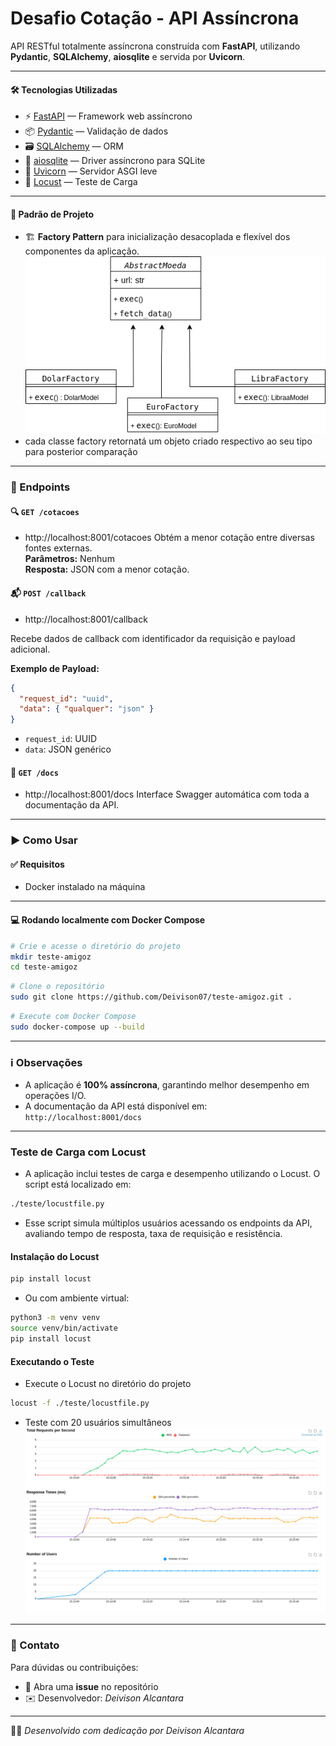 # Desafio Cotação - API Assíncrona

API RESTful totalmente assíncrona construída com **FastAPI**, utilizando **Pydantic**, **SQLAlchemy**, **aiosqlite** e servida por **Uvicorn**.

---

#### 🛠 Tecnologias Utilizadas

- ⚡ [FastAPI](https://fastapi.tiangolo.com/) — Framework web assíncrono  
- 📦 [Pydantic](https://pydantic.dev/) — Validação de dados  
- 🗃 [SQLAlchemy](https://www.sqlalchemy.org/) — ORM  
- 🔄 [aiosqlite](https://github.com/jreese/aiosqlite) — Driver assíncrono para SQLite  
- 🚀 [Uvicorn](https://www.uvicorn.org/) — Servidor ASGI leve  
- 🧪 [Locust](https://locust.io/) — Teste de Carga

---

#### 🧱 Padrão de Projeto

- 🏗 **Factory Pattern** para inicialização desacoplada e flexível dos componentes da aplicação.
![Diagrama Arquitetural](diagrama.png)
- cada classe factory retornatá um objeto criado respectivo ao seu tipo para posterior comparação
---

### 📌 Endpoints

#### 🔍 `GET /cotacoes`
- http://localhost:8001/cotacoes
Obtém a menor cotação entre diversas fontes externas.  
**Parâmetros:** Nenhum  
**Resposta:** JSON com a menor cotação.

#### 📬 `POST /callback`
- http://localhost:8001/callback

Recebe dados de callback com identificador da requisição e payload adicional.

**Exemplo de Payload:**

```json
{
  "request_id": "uuid",
  "data": { "qualquer": "json" }
}
```

- `request_id`: UUID  
- `data`: JSON genérico  

#### 📄 `GET /docs`
- http://localhost:8001/docs
Interface Swagger automática com toda a documentação da API.

---

### ▶️ Como Usar

#### ✅ Requisitos

- Docker instalado na máquina

---

#### 💻 Rodando localmente com Docker Compose

```bash
# Crie e acesse o diretório do projeto
mkdir teste-amigoz
cd teste-amigoz
```
```bash
# Clone o repositório
sudo git clone https://github.com/Deivison07/teste-amigoz.git .
```
```bash
# Execute com Docker Compose
sudo docker-compose up --build
```

---

### ℹ️ Observações

- A aplicação é **100% assíncrona**, garantindo melhor desempenho em operações I/O.
- A documentação da API está disponível em: `http://localhost:8001/docs`

---

### Teste de Carga com Locust
- A aplicação inclui testes de carga e desempenho utilizando o Locust. O script está localizado em:

```bash
./teste/locustfile.py
```
- Esse script simula múltiplos usuários acessando os endpoints da API, avaliando tempo de resposta, taxa de requisição e resistência.

#### Instalação do Locust

```bash
pip install locust
```
- Ou com ambiente virtual:

```bash
python3 -m venv venv
source venv/bin/activate
pip install locust
```

#### Executando o Teste

- Execute o Locust no diretório do projeto
```bash
locust -f ./teste/locustfile.py
```
- Teste com 20 usuários simultâneos
![Teste de carga 20 users](total_requests_per_second.png)

--- 
### 🤝 Contato

Para dúvidas ou contribuições:

- 💬 Abra uma **issue** no repositório
- ✉️ Desenvolvedor: *Deivison Alcantara*

---

🧑‍💻 *Desenvolvido com dedicação por Deivison Alcantara*
